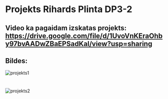# Projekts Rihards Plinta DP3-2
## Video ka pagaidam izskatas projekts: https://drive.google.com/file/d/1UvoVnKEraOhby97bvAADwZBaEPSadKal/view?usp=sharing
## Bildes:
![projekts1](https://github.com/21DP2RPlin/WEB-projekts/assets/106649131/9aa173d9-357c-4f53-81b0-a9dd9116611a)
#
![projekts2](https://github.com/21DP2RPlin/WEB-projekts/assets/106649131/2009e41f-ee98-4ab0-a158-f54fb77d2431)


